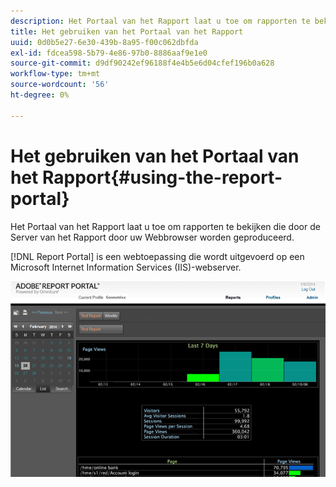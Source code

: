 ```yaml
---
description: Het Portaal van het Rapport laat u toe om rapporten te bekijken die door de Server van het Rapport door uw Webbrowser worden geproduceerd.
title: Het gebruiken van het Portaal van het Rapport
uuid: 0d0b5e27-6e30-439b-8a95-f00c062dbfda
exl-id: fdcea598-5b79-4e86-97b0-8886aaf9e1e0
source-git-commit: d9df90242ef96188f4e4b5e6d04cfef196b0a628
workflow-type: tm+mt
source-wordcount: '56'
ht-degree: 0%

---
```


# Het gebruiken van het Portaal van het Rapport{#using-the-report-portal}

Het Portaal van het Rapport laat u toe om rapporten te bekijken die door de Server van het Rapport door uw Webbrowser worden geproduceerd.

[!DNL Report Portal] is een webtoepassing die wordt uitgevoerd op een Microsoft Internet Information Services (IIS)-webserver.

![](assets/report_portal_home.png)
